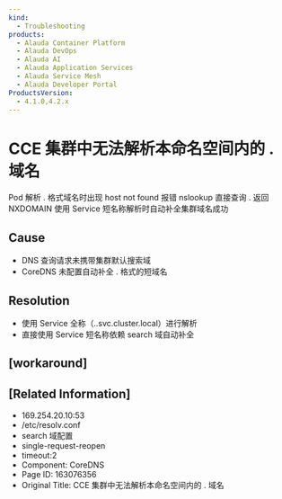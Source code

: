 ```yaml
---
kind:
  - Troubleshooting
products:
  - Alauda Container Platform
  - Alauda DevOps
  - Alauda AI
  - Alauda Application Services
  - Alauda Service Mesh
  - Alauda Developer Portal
ProductsVersion:
  - 4.1.0,4.2.x
---
```

<!-- A type of document that involves encountering a fault, diagnosing it, performing root cause analysis, and providing solutions. -->

# CCE 集群中无法解析本命名空间内的 <SVC>.<NS> 域名

Pod 解析 <SVC>.<NS> 格式域名时出现 host not found 报错 nslookup 直接查询 <SVC>.<NS> 返回 NXDOMAIN 使用 Service 短名称解析时自动补全集群域名成功

## Cause
- DNS 查询请求未携带集群默认搜索域
- CoreDNS 未配置自动补全 <SVC>.<NS> 格式的短域名

## Resolution
- 使用 Service 全称（<SVC>.<NS>.svc.cluster.local）进行解析
- 直接使用 Service 短名称依赖 search 域自动补全

## [workaround]

## [Related Information]
- 169.254.20.10:53
- /etc/resolv.conf
- search 域配置
- single-request-reopen
- timeout:2
- Component: CoreDNS
- Page ID: 163076356
- Original Title: CCE 集群中无法解析本命名空间内的 <SVC>.<NS> 域名
